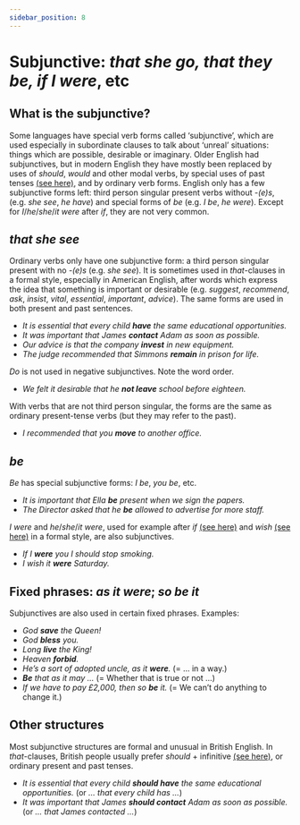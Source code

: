 ```yaml
---
sidebar_position: 8
---
```


# Subjunctive: *that she go, that they be, if I were*, etc

## What is the subjunctive?

Some languages have special verb forms called ‘subjunctive’, which are used especially in subordinate clauses to talk about ‘unreal’ situations: things which are possible, desirable or imaginary. Older English had subjunctives, but in modern English they have mostly been replaced by uses of *should*, *would* and other modal verbs, by special uses of past tenses [(see here)](./../past-and-perfect-tenses/past-verb-form-with-present-or-future-meaning), and by ordinary verb forms. English only has a few subjunctive forms left: third person singular present verbs without *\-(e)s*, (e.g. *she see*, *he have*) and special forms of *be* (e.g. *I be*, *he were*). Except for *I*/*he*/*she*/*it* *were* after *if*, they are not very common.

## *that she see*

Ordinary verbs only have one subjunctive form: a third person singular present with no *\-(e)s* (e.g. *she see*). It is sometimes used in *that*\-clauses in a formal style, especially in American English, after words which express the idea that something is important or desirable (e.g. *suggest*, *recommend*, *ask*, *insist*, *vital*, *essential*, *important*, *advice*). The same forms are used in both present and past sentences.

- *It is essential that every child **have** the same educational opportunities.*
- *It was important that James **contact** Adam as soon as possible.*
- *Our advice is that the company **invest** in new equipment.*
- *The judge recommended that Simmons **remain** in prison for life.*

*Do* is not used in negative subjunctives. Note the word order.

- *We felt it desirable that he **not leave** school before eighteen.*

With verbs that are not third person singular, the forms are the same as ordinary present-tense verbs (but they may refer to the past).

- *I recommended that you **move** to another office.*

## *be*

*Be* has special subjunctive forms: *I be*, *you be*, etc.

- *It is important that Ella **be** present when we sign the papers.*
- *The Director asked that he **be** allowed to advertise for more staff.*

*I were* and *he*/*she*/*it were*, used for example after *if* [(see here)](./../if/special-structures-with-past-tenses-and-would#if-i-were-etc) and *wish* [(see here)](./../../vocabulary/word-problems-from-a-to-z/wish) in a formal style, are also subjunctives.

- *If I **were** you I should stop smoking.*
- *I wish it **were** Saturday.*

## Fixed phrases: *as it were*; *so be it*

Subjunctives are also used in certain fixed phrases. Examples:

- *God **save** the Queen!*
- *God **bless** you.*
- *Long **live** the King!*
- *Heaven **forbid**.*
- *He’s a sort of adopted uncle, as it **were**.* (= … in a way.)
- ***Be** that as it may …* (= Whether that is true or not …)
- *If we have to pay £2,000, then so **be** it.* (= We can’t do anything to change it.)

## Other structures

Most subjunctive structures are formal and unusual in British English. In *that*\-clauses, British people usually prefer *should* + infinitive [(see here)](./../noun-clauses-direct-and-indirect-speech/that-clauses#should-in-that-clauses-it-s-surprising-that-should), or ordinary present and past tenses.

- *It is essential that every child **should have** the same educational opportunities.* (or *… that every child has …*)
- *It was important that James **should contact** Adam as soon as possible.* (or *… that James contacted …*)
